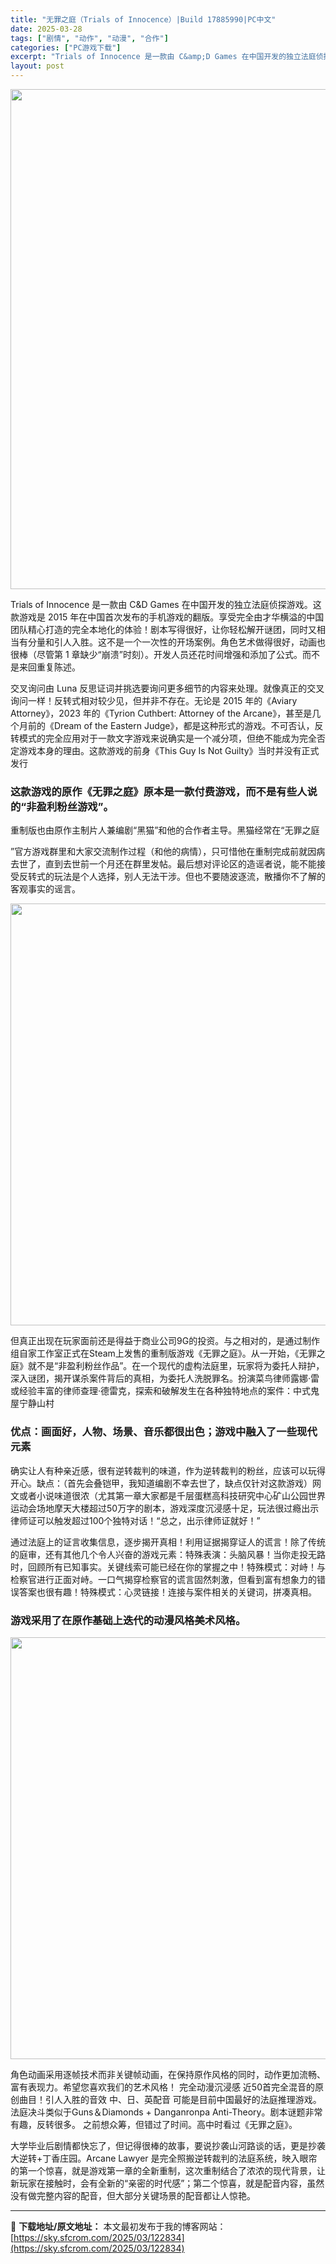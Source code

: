 ```yaml
---
title: "无罪之庭（Trials of Innocence）|Build 17885990|PC中文"
date: 2025-03-28
tags: ["剧情", "动作", "动漫", "合作"]
categories: ["PC游戏下载"]
excerpt: "Trials of Innocence 是一款由 C&amp;D Games 在中国开发的独立法庭侦探游戏。这款游戏是 2015 年在中国首次发布的手机游戏的翻版。享受完全由才华横溢的中国团队精心打造的完全本地化的体验！剧本写得很好，让你轻松解开谜团，同时又相当有分量和引人入胜。这不是一个一次性的开&hellip;"
layout: post
---
```


<img class="aligncenter size-full wp-image-122835" src="https://sky.sfcrom.com/wp-content/uploads/2025/03/2025032810350537.webp" alt="" width="550" height="800" />

Trials of Innocence 是一款由 C&amp;D Games 在中国开发的独立法庭侦探游戏。这款游戏是 2015 年在中国首次发布的手机游戏的翻版。享受完全由才华横溢的中国团队精心打造的完全本地化的体验！剧本写得很好，让你轻松解开谜团，同时又相当有分量和引人入胜。这不是一个一次性的开场案例。角色艺术做得很好，动画也很棒（尽管第 1 章缺少“崩溃”时刻）。开发人员还花时间增强和添加了公式。而不是来回重复陈述。

交叉询问由 Luna 反思证词并挑选要询问更多细节的内容来处理。就像真正的交叉询问一样！反转式相对较少见，但并非不存在。无论是 2015 年的《Aviary Attorney》，2023 年的《Tyrion Cuthbert: Attorney of the Arcane》，甚至是几个月前的《Dream of the Eastern Judge》，都是这种形式的游戏。不可否认，反转模式的完全应用对于一款文字游戏来说确实是一个减分项，但绝不能成为完全否定游戏本身的理由。这款游戏的前身《This Guy Is Not Guilty》当时并没有正式发行
<h3>这款游戏的原作《无罪之庭》原本是一款付费游戏，而不是有些人说的“非盈利粉丝游戏”。</h3>
重制版也由原作主制片人兼编剧“黑猫”和他的合作者主导。黑猫经常在“无罪之庭

”官方游戏群里和大家交流制作过程（和他的病情），只可惜他在重制完成前就因病去世了，直到去世前一个月还在群里发帖。最后想对评论区的造谣者说，能不能接受反转式的玩法是个人选择，别人无法干涉。但也不要随波逐流，散播你不了解的客观事实的谣言。

<img class="aligncenter size-full wp-image-122711" src="https://sky.sfcrom.com/wp-content/uploads/2025/03/202503280508437.webp" alt="" width="1200" height="675" />

但真正出现在玩家面前还是得益于商业公司9G的投资。与之相对的，是通过制作组自家工作室正式在Steam上发售的重制版游戏《无罪之庭》。从一开始，《无罪之庭》就不是“非盈利粉丝作品”。在一个现代的虚构法庭里，玩家将为委托人辩护，深入谜团，揭开谋杀案件背后的真相，为委托人洗脱罪名。扮演菜鸟律师露娜·雷或经验丰富的律师查理·德雷克，探索和破解发生在各种独特地点的案件：中式鬼屋宁静山村
<h3>优点：画面好，人物、场景、音乐都很出色；游戏中融入了一些现代元素</h3>
确实让人有种亲近感，很有逆转裁判的味道，作为逆转裁判的粉丝，应该可以玩得开心。缺点：（首先会叠铠甲，我知道编剧不幸去世了，缺点仅针对这款游戏）网文或者小说味道很浓（尤其第一章大家都是千层蛋糕高科技研究中心矿山公园世界运动会场地摩天大楼超过50万字的剧本，游戏深度沉浸感十足，玩法很过瘾出示律师证可以触发超过100个独特对话！“总之，出示律师证就好！”

通过法庭上的证言收集信息，逐步揭开真相！利用证据揭穿证人的谎言！除了传统的庭审，还有其他几个令人兴奋的游戏元素：特殊表演：头脑风暴！当你走投无路时，回顾所有已知事实。关键线索可能已经在你的掌握之中！特殊模式：对峙！与检察官进行正面对峙。一口气揭穿检察官的谎言固然刺激，但看到富有想象力的错误答案也很有趣！特殊模式：心灵链接！连接与案件相关的关键词，拼凑真相。
<h3>游戏采用了在原作基础上迭代的动漫风格美术风格。</h3>
<img class="aligncenter size-full wp-image-122712" src="https://sky.sfcrom.com/wp-content/uploads/2025/03/2025032805084416.webp" alt="" width="1200" height="675" />

角色动画采用逐帧技术而非关键帧动画，在保持原作风格的同时，动作更加流畅、富有表现力。希望您喜欢我们的艺术风格！ 完全动漫沉浸感 近50首完全混音的原创曲目！引人入胜的音效 中、日、英配音 可能是目前中国最好的法庭推理游戏。法庭决斗类似于Guns＆Diamonds + Danganronpa Anti-Theory。剧本谜题非常有趣，反转很多。 之前想众筹，但错过了时间。高中时看过《无罪之庭》。

大学毕业后剧情都快忘了，但记得很棒的故事，要说抄袭山河路谈的话，更是抄袭大逆转+丁香庄园。Arcane Lawyer 是完全照搬逆转裁判的法庭系统，映入眼帘的第一个惊喜，就是游戏第一章的全新重制，这次重制结合了浓浓的现代背景，让新玩家在接触时，会有全新的“亲密的时代感”；第二个惊喜，就是配音内容，虽然没有做完整内容的配音，但大部分关键场景的配音都让人惊艳。

---
📖 **下载地址/原文地址：** 本文最初发布于我的博客网站：[https://sky.sfcrom.com/2025/03/122834](https://sky.sfcrom.com/2025/03/122834)
